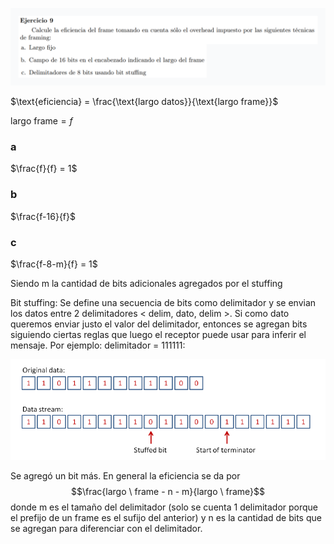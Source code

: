 ![](enunciado.png)


$\text{eficiencia} = \frac{\text{largo datos}}{\text{largo frame}}$

$\text{largo frame} =f$

### a

$\frac{f}{f} = 1$

### b

$\frac{f-16}{f}$

### c

$\frac{f-8-m}{f} = 1$

Siendo m la cantidad de bits adicionales agregados por el stuffing


Bit stuffing: Se define una secuencia de bits como delimitador y se envian los datos entre 2 delimitadores < delim, dato, delim >. Si como dato queremos enviar justo el valor del delimitador, entonces se agregan bits siguiendo ciertas reglas que luego el receptor puede usar para inferir el mensaje. Por ejemplo: delimitador = 111111:

![](ej_bit_stuffing.png)

Se agregó un bit más. En general la eficiencia se da por $$\frac{largo \ frame - n - m}{largo \ frame}$$ donde m es el tamaño del delimitador (solo se cuenta 1 delimitador porque el prefijo de un frame es el sufijo del anterior) y n es la cantidad de bits que se agregan para diferenciar con el delimitador.